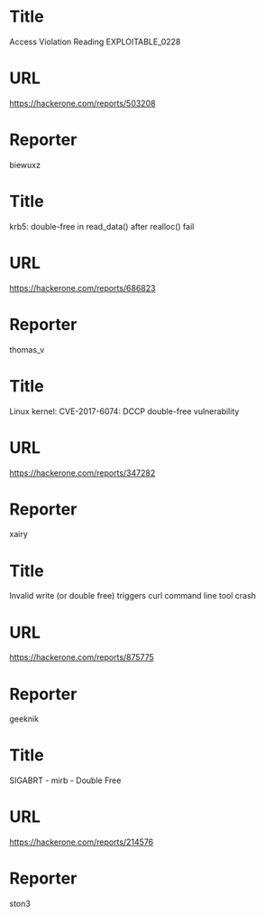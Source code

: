 # Title
Access Violation Reading EXPLOITABLE_0228
# URL 
https://hackerone.com/reports/503208
# Reporter 
biewuxz

# Title
krb5: double-free in read_data() after realloc() fail
# URL 
https://hackerone.com/reports/686823
# Reporter 
thomas_v

# Title
Linux kernel: CVE-2017-6074: DCCP double-free vulnerability
# URL 
https://hackerone.com/reports/347282
# Reporter 
xairy

# Title
Invalid write (or double free) triggers curl command line tool crash
# URL 
https://hackerone.com/reports/875775
# Reporter 
geeknik

# Title
SIGABRT - mirb - Double Free
# URL 
https://hackerone.com/reports/214576
# Reporter 
ston3

